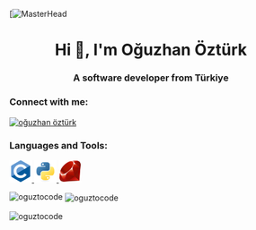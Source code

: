  [![MasterHead](https://www.pexels.com/photo/data-codes-through-eyeglasses-577585/)
<h1 align="center">Hi 👋, I'm Oğuzhan Öztürk</h1>
<h3 align="center">A software developer from Türkiye</h3>

<h3 align="left">Connect with me:</h3>
<p align="left">
<a href="https://linkedin.com/in/oğuzhan öztürk" target="blank"><img align="center" src="https://raw.githubusercontent.com/rahuldkjain/github-profile-readme-generator/master/src/images/icons/Social/linked-in-alt.svg" alt="oğuzhan öztürk" height="30" width="40" /></a>
</p>

<h3 align="left">Languages and Tools:</h3>
<p align="left"> <a href="https://www.cprogramming.com/" target="_blank" rel="noreferrer"> <img src="https://raw.githubusercontent.com/devicons/devicon/master/icons/c/c-original.svg" alt="c" width="40" height="40"/> </a> <a href="https://www.python.org" target="_blank" rel="noreferrer"> <img src="https://raw.githubusercontent.com/devicons/devicon/master/icons/python/python-original.svg" alt="python" width="40" height="40"/> </a> <a href="https://www.ruby-lang.org/en/" target="_blank" rel="noreferrer"> <img src="https://raw.githubusercontent.com/devicons/devicon/master/icons/ruby/ruby-original.svg" alt="ruby" width="40" height="40"/> </a> </p>

<p><img align="left" src="https://github-readme-stats.vercel.app/api/top-langs?username=oguztocode&show_icons=true&locale=en&layout=compact" alt="oguztocode" /></p>

<p>&nbsp;<img align="center" src="https://github-readme-stats.vercel.app/api?username=oguztocode&show_icons=true&locale=en" alt="oguztocode" /></p>

<p><img align="center" src="https://github-readme-streak-stats.herokuapp.com/?user=oguztocode&" alt="oguztocode" /></p>

